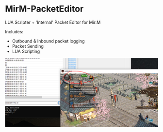 # MirM-PacketEditor
LUA Scripter + 'Internal' Packet Editor for Mir:M  

Includes:  
- Outbound & Inbound packet logging  
- Packet Sending  
- LUA Scripting

![Alt text](pwr_score.PNG?raw=true "Sample")   
